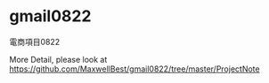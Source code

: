 # gmail0822
電商項目0822

More Detail, please look at https://github.com/MaxwellBest/gmail0822/tree/master/ProjectNote
